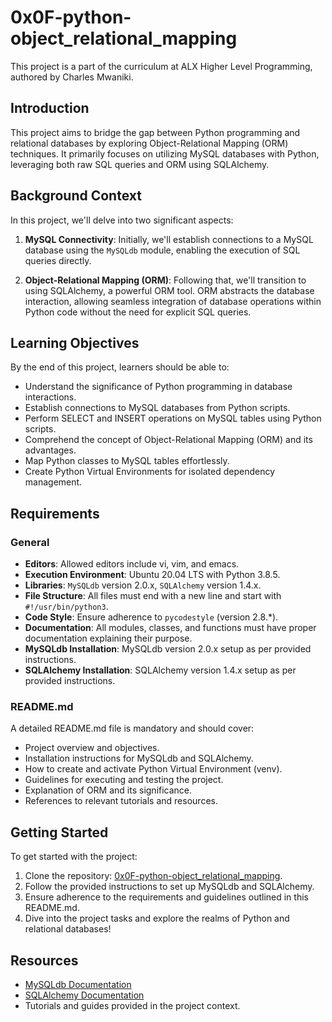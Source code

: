 # 0x0F-python-object_relational_mapping

This project is a part of the curriculum at ALX Higher Level Programming, authored by Charles Mwaniki.

## Introduction

This project aims to bridge the gap between Python programming and relational databases by exploring Object-Relational Mapping (ORM) techniques. It primarily focuses on utilizing MySQL databases with Python, leveraging both raw SQL queries and ORM using SQLAlchemy.

## Background Context

In this project, we'll delve into two significant aspects:

1. **MySQL Connectivity**: Initially, we'll establish connections to a MySQL database using the `MySQLdb` module, enabling the execution of SQL queries directly.
   
2. **Object-Relational Mapping (ORM)**: Following that, we'll transition to using SQLAlchemy, a powerful ORM tool. ORM abstracts the database interaction, allowing seamless integration of database operations within Python code without the need for explicit SQL queries.

## Learning Objectives

By the end of this project, learners should be able to:

- Understand the significance of Python programming in database interactions.
- Establish connections to MySQL databases from Python scripts.
- Perform SELECT and INSERT operations on MySQL tables using Python scripts.
- Comprehend the concept of Object-Relational Mapping (ORM) and its advantages.
- Map Python classes to MySQL tables effortlessly.
- Create Python Virtual Environments for isolated dependency management.

## Requirements

### General

- **Editors**: Allowed editors include vi, vim, and emacs.
- **Execution Environment**: Ubuntu 20.04 LTS with Python 3.8.5.
- **Libraries**: `MySQLdb` version 2.0.x, `SQLAlchemy` version 1.4.x.
- **File Structure**: All files must end with a new line and start with `#!/usr/bin/python3`.
- **Code Style**: Ensure adherence to `pycodestyle` (version 2.8.*).
- **Documentation**: All modules, classes, and functions must have proper documentation explaining their purpose.
- **MySQLdb Installation**: MySQLdb version 2.0.x setup as per provided instructions.
- **SQLAlchemy Installation**: SQLAlchemy version 1.4.x setup as per provided instructions.

### README.md

A detailed README.md file is mandatory and should cover:

- Project overview and objectives.
- Installation instructions for MySQLdb and SQLAlchemy.
- How to create and activate Python Virtual Environment (venv).
- Guidelines for executing and testing the project.
- Explanation of ORM and its significance.
- References to relevant tutorials and resources.

## Getting Started

To get started with the project:

1. Clone the repository: [0x0F-python-object_relational_mapping](https://github.com/mwanikigachanja/alx-higher_level_programming.git).
2. Follow the provided instructions to set up MySQLdb and SQLAlchemy.
3. Ensure adherence to the requirements and guidelines outlined in this README.md.
4. Dive into the project tasks and explore the realms of Python and relational databases!

## Resources

- [MySQLdb Documentation](https://dev.mysql.com/doc/connector-python/en/)
- [SQLAlchemy Documentation](https://docs.sqlalchemy.org/en/14/)
- Tutorials and guides provided in the project context.
